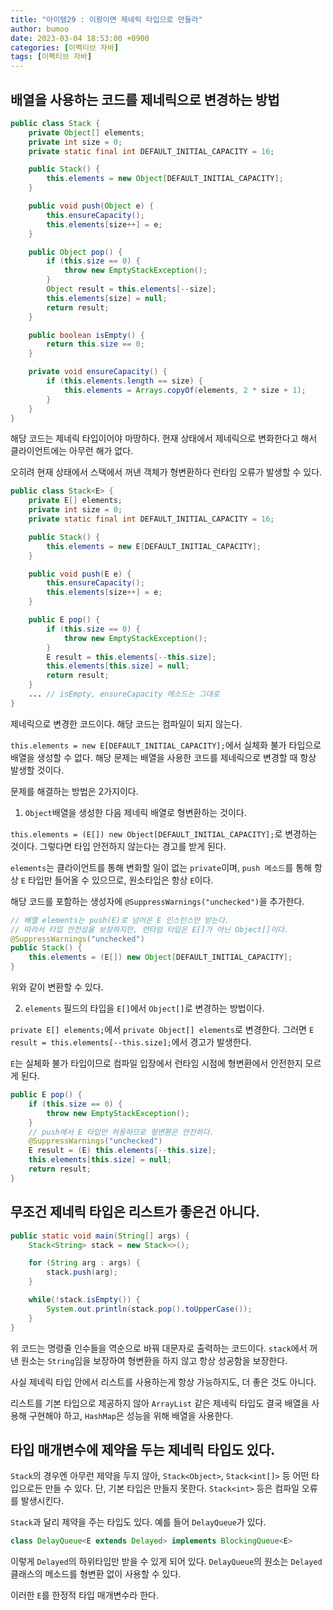```yaml
---
title: "아이템29 : 이왕이면 제네릭 타입으로 만들라"
author: bumoo
date: 2023-03-04 18:53:00 +0900
categories: [이펙티브 자바]
tags: [이펙티브 자바]
---
```


## 배열을 사용하는 코드를 제네릭으로 변경하는 방법
```java
public class Stack {
    private Object[] elements;
    private int size = 0;
    private static final int DEFAULT_INITIAL_CAPACITY = 16;

    public Stack() {
        this.elements = new Object[DEFAULT_INITIAL_CAPACITY];
    }

    public void push(Object e) {
        this.ensureCapacity();
        this.elements[size++] = e;
    }

    public Object pop() {
        if (this.size == 0) {
            throw new EmptyStackException();
        }
        Object result = this.elements[--size];
        this.elements[size] = null;
        return result;
    }

    public boolean isEmpty() {
        return this.size == 0;
    }

    private void ensureCapacity() {
        if (this.elements.length == size) {
            this.elements = Arrays.copyOf(elements, 2 * size + 1);
        }
    }
}
```

해당 코드는 제네릭 타입이어야 마땅하다. 현재 상태에서 제네릭으로 변화한다고 해서 클라이언트에는 아무런 해가 없다.

오히려 현재 상태에서 스택에서 꺼낸 객체가 형변환하다 런타임 오류가 발생할 수 있다.

```java
public class Stack<E> {
    private E[] elements;
    private int size = 0;
    private static final int DEFAULT_INITIAL_CAPACITY = 16;

    public Stack() {
        this.elements = new E[DEFAULT_INITIAL_CAPACITY];
    }

    public void push(E e) {
        this.ensureCapacity();
        this.elements[size++] = e;
    }

    public E pop() {
        if (this.size == 0) {
            throw new EmptyStackException();
        }
        E result = this.elements[--this.size];
        this.elements[this.size] = null;
        return result;
    }
    ... // isEmpty, ensureCapacity 메소드는 그대로
}
```
제네릭으로 변경한 코드이다. 해당 코드는 컴파일이 되지 않는다.

`this.elements = new E[DEFAULT_INITIAL_CAPACITY];`에서 실체화 불가 타입으로 배열을 생성할 수 없다.
해당 문제는 배열을 사용한 코드를 제네릭으로 변경할 때 항상 발생할 것이다.

문제를 해결하는 방법은 2가지이다.

1. `Object`배열을 생성한 다음 제네릭 배열로 형변환하는 것이다.

`this.elements = (E[]) new Object[DEFAULT_INITIAL_CAPACITY];`로 변경하는 것이다.
그렇다면 타입 안전하지 않는다는 경고를 받게 된다. 

`elements`는 클라이언트를 통해 변화할 일이 없는 `private`이며, `push 메소드`를 통해 항상 `E` 타입만 들어올 수 있으므로, 원소타입은 항상 `E`이다.

해당 코드를 포함하는 생성자에 `@SuppressWarnings("unchecked")`을 추가한다.

```java
// 배열 elements는 push(E)로 넘어온 E 인스턴스만 받는다.
// 따라서 타입 안전성을 보장하지만, 런타임 타입은 E[]가 아닌 Object[]이다.
@SuppressWarnings("unchecked")
public Stack() {
    this.elements = (E[]) new Object[DEFAULT_INITIAL_CAPACITY]; 
}
```
위와 같이 변환할 수 있다.

2. `elements` 필드의 타입을 `E[]`에서 `Object[]`로 변경하는 방법이다.

`private E[] elements;`에서 `private Object[] elements`로 변경한다. 그러면 `E result = this.elements[--this.size];`에서 경고가 발생한다.

`E`는 실체화 불가 타입이므로 컴파일 입장에서 런타임 시점에 형변환에서 안전한지 모르게 된다.
```java
public E pop() {
    if (this.size == 0) {
        throw new EmptyStackException();
    }
    // push에서 E 타입만 허용하므로 형변환은 안전하다.
    @SuppressWarnings("unchecked")
    E result = (E) this.elements[--this.size];
    this.elements[this.size] = null;
    return result;
}
```

## 무조건 제네릭 타입은 리스트가 좋은건 아니다.

```java
public static void main(String[] args) {
    Stack<String> stack = new Stack<>();

    for (String arg : args) {
        stack.push(arg);
    }

    while(!stack.isEmpty()) {
        System.out.println(stack.pop().toUpperCase());
    }
}
```
위 코드는 명령줄 인수들을 역순으로 바꿔 대문자로 출력하는 코드이다. `stack`에서 꺼낸 원소는 `String`임을 보장하여 형변환을 하지 않고 항상 성공함을 보장한다.

사실 제네릭 타입 안에서 리스트를 사용하는게 항상 가능하지도, 더 좋은 것도 아니다. 

리스트를 기본 타입으로 제공하지 않아 `ArrayList` 같은 제네릭 타입도 결국 배열을 사용해 구현해야 하고, `HashMap`은 성능을 위해 배열을 사용한다.

## 타입 매개변수에 제약을 두는 제네릭 타입도 있다.

`Stack`의 경우엔 아무런 제약을 두지 않아, `Stack<Object>`, `Stack<int[]>` 등 어떤 타입으로든 만들 수 있다. 단, 기본 타입은 만들지 못한다.
`Stack<int>` 등은 컴파일 오류를 발생시킨다.

`Stack`과 달리 제약을 주는 타입도 있다. 예를 들어 `DelayQueue`가 있다.

```java
class DelayQueue<E extends Delayed> implements BlockingQueue<E>
```

이렇게 `Delayed`의 하위타입만 받을 수 있게 되어 있다. `DelayQueue`의 원소는 `Delayed` 클래스의 메소드를 형변환 없이 사용할 수 있다.

이러한 `E`를 한정적 타입 매개변수라 한다.